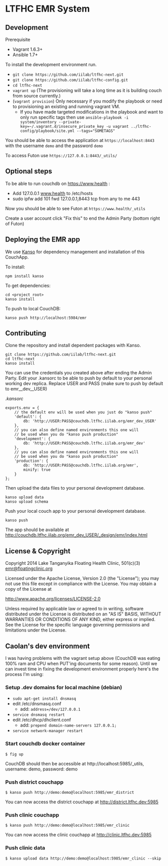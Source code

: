 # LTFHC EMR System


## Development

Prerequisite
  * Vagrant 1.6.3+
  * Ansible 1.7+

To install the development environment run.

  * ```git clone https://github.com/iilab/ltfhc-next.git```
  * ```git clone https://github.com/iilab/ltfhc-config.git```
  * ```cd ltfhc-next```
  * ```vagrant up``` (The provisioning will take a long time as it is building couch from source currently.)
  * (```vagrant provision```) Only necessary if you modify the playbook or need to provisioning an existing and running vagrant VM.
    * If you have made targeted modifications in the playbook and want to only run specific tags then use ```ansible-playbook -i system/inventory --private-key=~/.vagrant.d/insecure_private_key -u vagrant ../ltfhc-config/playbook/site.yml --tags="SOMETAGS"```

You should be able to access the application at ```https://localhost:8443``` with the username ```demo``` and the password ```demo```

To access Futon use ```https://127.0.0.1:8443/_utils/```

## Optional steps

To be able to run couchdb on https://www.health :
 - Add 127.0.0.1 www.health to /etc/hosts
 - sudo ipfw add 101 fwd 127.0.0.1,8443 tcp from any to me 443

Now you should be able to see Futon at ```https://www.health/_utils```

Create a user account click "Fix this" to end the Admin Party (bottom right of Futon)

## Deploying the EMR app

We use [Kanso](http://kan.so) for dependency management and installation of this CouchApp.

To install:

```
npm install kanso
```

To get dependencies:

```
cd <project root>
kanso install
```

To push to local CouchDB:

```
kanso push http://localhost:5984/emr
```

## Contributing

Clone the repository and install dependent packages with Kanso.

```
git clone https://github.com/iilab/ltfhc-next.git
cd ltfhc-next
kanso install
```

You can use the credentials you created above after ending the Admin Party. Edit your .kansorc to be able to push by default to your personal working dev replica. Replace USER and PASS (make sure to push by default to emr__dev__USER)

*.kansorc*

```
exports.env = {
    // the default env will be used when you just do "kanso push"
    'default': {
        db: 'http://USER:PASS@couchdb.ltfhc.iilab.org/emr_dev_USER' 
    },
    // you can also define named environments this one will 
    // be used when you do "kanso push production"
    'development': {
        db: 'http://USER:PASS@couchdb.ltfhc.iilab.org/emr_dev'
    },
    // you can also define named environments this one will 
    // be used when you do "kanso push production"
    'production': {
        db: 'http://USER:PASS@couchdb.ltfhc.iilab.org/emr',
        minify: true
	}
};
```

Then upload the data files to your personal development database.

```
kanso upload data
kanso upload schema
```

Push your local couch app to your personal development database.

```
kanso push
```

The app should be available at http://couchdb.ltfhc.iilab.org/emr_dev_USER/_design/emr/index.html

## License & Copyright

Copyright 2014 Lake Tanganyika Floating Health Clinic, 501(c)(3)  <emr@floatingclinic.org>

Licensed under the Apache License, Version 2.0 (the "License");
you may not use this file except in compliance with the License.
You may obtain a copy of the License at

   http://www.apache.org/licenses/LICENSE-2.0

Unless required by applicable law or agreed to in writing, software
distributed under the License is distributed on an "AS IS" BASIS,
WITHOUT WARRANTIES OR CONDITIONS OF ANY KIND, either express or implied.
See the License for the specific language governing permissions and
limitations under the License.



## Caolan's dev environment

I was having problems with the vagrant setup above (CouchDB was eating 100%
ram and CPU when PUT'ing documents for some reason). Until we can invest time
in fixing the development environment properly here's the process I'm using:

### Setup .dev domains for local machine (debian)

- `sudo apt-get install dnsmasq`
- edit /etc/dnsmasq.conf
    - add: `address=/dev/127.0.0.1`
- `service dnsmasq restart`
- edit /etc/dhcp/dhclient.conf
    - add: `prepend domain-name-servers 127.0.0.1;`
- `service network-manager restart`

### Start couchdb docker container

    $ fig up

CouchDB should then be accessible at http://localhost:5985/_utils,
username: demo, password: demo

### Push district couchapp

    $ kanso push http://demo:demo@localhost:5985/emr_district

You can now access the district couchapp at http://district.ltfhc.dev:5985

### Push clinic couchapp

    $ kanso push http://demo:demo@localhost:5985/emr_clinic

You can now access the clinic couchapp at http://clinic.ltfhc.dev:5985

### Push clinic data

    $ kanso upload data http://demo:demo@localhost:5985/emr_clinic --skip
